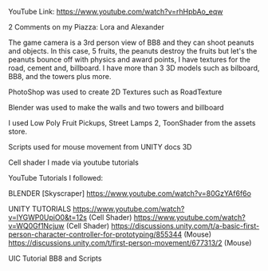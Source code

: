 YouTube Link: https://www.youtube.com/watch?v=rhHpbAo_eqw

2 Comments on my Piazza: Lora and Alexander

The game camera is a 3rd person view of BB8 and they can shoot peanuts and objects. In this case,
5 fruits, the peanuts destroy the fruits but let's the peanuts bounce off with physics and award points,
I have textures for the road, cement and, billboard. I have more than 3 3D models such as bilboard, BB8,
and the towers plus more.

PhotoShop was used to create 2D Textures such as RoadTexture

Blender was used to make the walls and two towers and billboard

I used Low Poly Fruit Pickups, Street Lamps 2, ToonShader from the assets store.

Scripts used for mouse movement from UNITY docs 3D

Cell shader I made via youtube tutorials

YouTube Tutorials I followed:

BLENDER
[Skyscraper]
https://www.youtube.com/watch?v=80GzYAf6f6o

UNITY TUTORIALS
https://www.youtube.com/watch?v=lYGWP0UpiO0&t=12s (Cell Shader)
https://www.youtube.com/watch?v=WQ0Gf1Ncjuw (Cell Shader)
https://discussions.unity.com/t/a-basic-first-person-character-controller-for-prototyping/855344 (Mouse)
https://discussions.unity.com/t/first-person-movement/677313/2 (Mouse)

UIC Tutorial BB8 and Scripts
